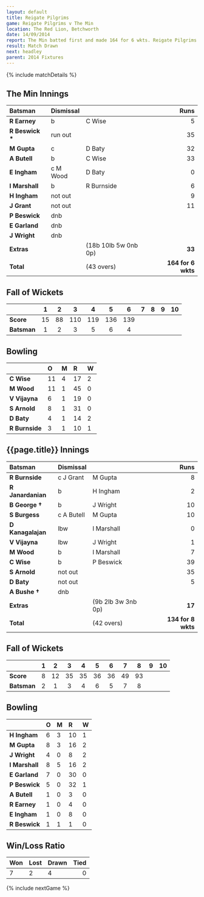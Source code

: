 ```yaml
---
layout: default
title: Reigate Pilgrims
game: Reigate Pilgrims v The Min
location: The Red Lion, Betchworth
date: 14/09/2014
report: The Min batted first and made 164 for 6 wkts. Reigate Pilgrims replied with 134 for 8 wkts
result: Match Drawn
next: headley
parent: 2014 Fixtures
---
```


{% include matchDetails %}

## The Min Innings

| Batsman | Dismissal |  | Runs |
|:---|:---|---|---:|
| **R Earney** | b | C Wise | 5 |
| **R Beswick &#42;** | run out |  | 35 |
| **M Gupta** | c | D Baty | 32 |
| **A Butell** | b | C Wise | 33 |
| **E Ingham** | c M Wood | D Baty | 0 |
| **I Marshall** | b | R Burnside | 6 |
| **H Ingham** | not out |  | 9 |
| **J Grant** | not out |  | 11 |
| **P Beswick** | dnb |  |  |
| **E Garland** | dnb |  |  |
| **J Wright** | dnb |  |  |
| **Extras** | | (18b 10lb 5w 0nb 0p) | **33** |
| **Total** | | (43 overs) | **164 for 6 wkts** |

## Fall of Wickets

| | 1 | 2 | 3 | 4 | 5 | 6 | 7 | 8 | 9 | 10 |
|---|:---:|:---:|:---:|:---:|:---:|:---:|:---:|:---:|:---:|:---:|
| **Score** | 15 | 88 | 110 | 119 | 136 | 139 |  |  |  |  |
| **Batsman** | 1 | 2 | 3 | 5 | 6 | 4 |  |  |  |  |

## Bowling

| | O | M | R | W |
|---|:---|:---|:---|:---|
| **C Wise** | 11 | 4 | 17 | 2 |
| **M Wood** | 11 | 1 | 45 | 0 |
| **V Vijayna** | 6 | 1 | 19 | 0 |
| **S Arnold** | 8 | 1 | 31 | 0 |
| **D Baty** | 4 | 1 | 14 | 2 |
| **R Burnside** | 3 | 1 | 10 | 1 |

## {{page.title}} Innings

| Batsman | Dismissal |  | Runs |
|:---|:---|---|---:|
| **R Burnside** | c J Grant | M Gupta | 8 |
| **R Janardanian** | b | H Ingham | 2 |
| **B George &#8224;** | b | J Wright | 10 |
| **S Burgess** | c A Butell | M Gupta | 10 |
| **D Kanagalajan** | lbw | I Marshall | 0 |
| **V Vijayna** | lbw | J Wright | 1 |
| **M Wood** | b | I Marshall | 7 |
| **C Wise** | b | P Beswick | 39 |
| **S Arnold** | not out |  | 35 |
| **D Baty** | not out |  | 5 |
| **A Bushe &#8224;** | dnb |  |  |
| **Extras** | | (9b 2lb 3w 3nb 0p) | **17** |
| **Total** | | (42 overs) | **134 for 8 wkts** |

## Fall of Wickets

| | 1 | 2 | 3 | 4 | 5 | 6 | 7 | 8 | 9 | 10 |
|---|:---:|:---:|:---:|:---:|:---:|:---:|:---:|:---:|:---:|:---:|
| **Score** | 8 | 12 | 35 | 35 | 36 | 36 | 49 | 93 |  |  |
| **Batsman** | 2 | 1 | 3 | 4 | 6 | 5 | 7 | 8 |  |  |

## Bowling

| | O | M | R | W |
|---|:---|:---|:---|:---|
| **H Ingham** | 6 | 3 | 10 | 1 |
| **M Gupta** | 8 | 3 | 16 | 2 |
| **J Wright** | 4 | 0 | 8 | 2 |
| **I Marshall** | 8 | 5 | 16 | 2 |
| **E Garland** | 7 | 0 | 30 | 0 |
| **P Beswick** | 5 | 0 | 32 | 1 |
| **A Butell** | 1 | 0 | 3 | 0 |
| **R Earney** | 1 | 0 | 4 | 0 |
| **E Ingham** | 1 | 0 | 8 | 0 |
| **R Beswick** | 1 | 1 | 1 | 0 |

## Win/Loss Ratio

| Won | Lost | Drawn | Tied |
|:---|:---|:---|---:|
| 7 | 2 | 4 | 0 |

{% include nextGame %}